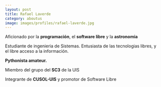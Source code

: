 ```yaml
---
layout: post
title: Rafael Laverde
category: aboutus
image: images/profiles/rafael-laverde.jpg
---
```


Aficionado por la **programación**, el **software libre** y la **astronomia**

Estudiante de ingenieria de Sistemas. Entusiasta de las tecnologias libres, y el libre acceso a la información.

**Pythonista amateur.**

Miembro del grupo del **SC3** de la UIS

Integrante de **CUSOL-UIS** y promotor de Software Libre



